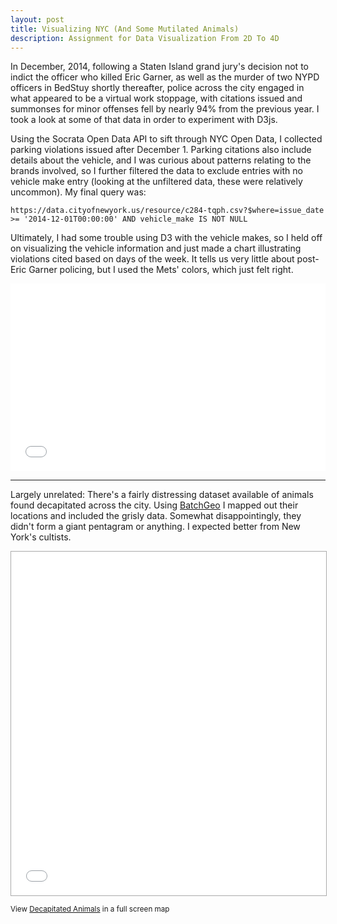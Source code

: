 ```yaml
---
layout: post
title: Visualizing NYC (And Some Mutilated Animals)
description: Assignment for Data Visualization From 2D To 4D
---
```


In December, 2014, following a Staten Island grand jury's decision not to indict the officer who killed Eric Garner, as well as the murder of two NYPD officers in BedStuy shortly thereafter, police across the city engaged in what appeared to be a virtual work stoppage, with citations issued and summonses for minor offenses fell by nearly 94% from the previous year. I took a look at some of that data in order to experiment with D3js.

Using the Socrata Open Data API to sift through NYC Open Data, I collected parking violations issued after December 1. Parking citations also include details about the vehicle, and I was curious about patterns relating to the brands involved, so I further filtered the data to exclude entries with no vehicle make entry (looking at the unfiltered data, these were relatively uncommon). My final query was:

`https://data.cityofnewyork.us/resource/c284-tqph.csv?$where=issue_date >= '2014-12-01T00:00:00' AND vehicle_make IS NOT NULL`

Ultimately, I had some trouble using D3 with the vehicle makes, so I held off on visualizing the vehicle information and just made a chart illustrating violations cited based on days of the week. It tells us very little about post-Eric Garner policing, but I used the Mets' colors, which just felt right.

<iframe width="100%" height="300" src="//jsfiddle.net/xyeu4b66/1/embedded/result/" allowfullscreen="allowfullscreen" frameborder="0"></iframe>

***

Largely unrelated: There's a fairly distressing dataset available of animals found decapitated across the city. Using <a href="https://batchgeo.com/">BatchGeo</a> I mapped out their locations and included the grisly data. Somewhat disappointingly, they didn't form a giant pentagram or anything. I expected better from New York's cultists.

<p><iframe src="//batchgeo.com/map/aecd4fe751fea9cf3aaf5ca70c4a4147" frameborder="0" width="100%" height="550" style="border:1px solid #aaa;"></iframe></p><p><small>View <a href="https://batchgeo.com/map/aecd4fe751fea9cf3aaf5ca70c4a4147">Decapitated Animals</a> in a full screen map</small></p>